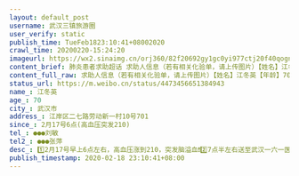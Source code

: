 ```yaml
---
layout: default_post
username: 武汉三镇旅游圈
user_verify: static
publish_time: TueFeb1823:10:41+08002020
crawl_time: 20200220-15:24:20
imageurl: https://wx2.sinaimg.cn/orj360/82f20692gy1gc0yi977ctj20f40qogn2.jpg,https://wx4.sinaimg.cn/orj360/82f20692gy1gc0yiaztb4j20f40qodh9.jpg,https://wx1.sinaimg.cn/orj360/82f20692gy1gc0yi8umnoj20f40qogns.jpg,https://wx2.sinaimg.cn/orj360/82f20692gy1gc0yibb6nzj20qo0f4abx.jpg
content_brief: 肺炎患者求助超话 求助人信息（若有相关化验单，请上传图片）【姓名】江冬英【年龄】70【所在城市】武汉市【所在小区、社区】江岸区二七路劳     动新一村10号701【患病时间】2月17号6点(高血压突发210)【联系方式】 ●●● 刘敏【其他紧急联系人】●●● 张萍【病情描述】1️⃣ ...全文
content_full_raw: 求助人信息（若有相关化验单，请上传图片）【姓名】江冬英【年龄】70【所在城市】武汉市【所在小区、社区】江岸区二七路劳动新一村10号701【患病时间】2月17号6点(高血压突发210)【联系方式】●●●刘敏【其他紧急联系人】●●●张萍【病情描述】1️⃣2月17号早上6点左右，高血压涨到210，突发脑溢血❗️2️⃣7点半左右送至武汉一六一医院，经排队检查肺部CT，双肺轻度感染(医生不排除由高血压引起)，无其他肺炎感染症状。3️⃣脑部CT，四处脑血管破裂，出血较多，各项指标超标，医生建议转院同济协和，随时有昏迷可能。4️⃣2月18日上午出现发热，下午退烧恢复正常，插了心电图与颅内降压的机器与尿管。脑内出现血块或血流，医生说急需转院观察，若出血未止住，需安排手术。(武汉市一六一医院无相关医疗条件和手术医生)
status_url: https://m.weibo.cn/status/4473456651384943
name_: 江冬英
age_: 70
city_: 武汉市
address_: 江岸区二七路劳动新一村10号701
since_: 2月17号6点(高血压突发210)
tel_: ●●●刘敏
tel2_: ●●●张萍
desc_: 1️⃣2月17号早上6点左右，高血压涨到210，突发脑溢血❗️2️⃣7点半左右送至武汉一六一医院，经排队检查肺部CT，双肺轻度感染(医生不排除由高血压引起)，无其他肺炎感染症状。3️⃣脑部CT，四处脑血管破裂，出血较多，各项指标超标，医生建议转院同济协和，随时有昏迷可能。4️⃣2月18日上午出现发热，下午退烧恢复正常，插了心电图与颅内降压的机器与尿管。脑内出现血块或血流，医生说急需转院观察，若出血未止住，需安排手术。(武汉市一六一医院无相关医疗条件和手术医生)
publish_timestamp: 2020-02-18 23:10:41+08:00
---
```


